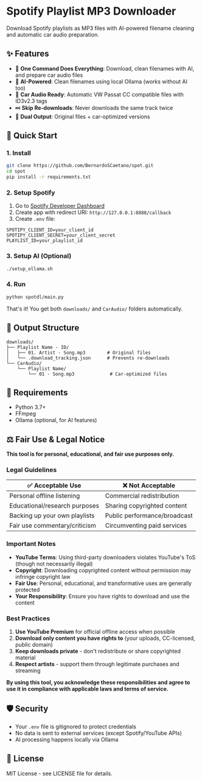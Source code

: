 # Spotify Playlist MP3 Downloader

Download Spotify playlists as MP3 files with AI-powered filename cleaning and automatic car audio preparation.

## ✨ Features

- 🎵 **One Command Does Everything**: Download, clean filenames with AI, and prepare car audio files
- 🤖 **AI-Powered**: Clean filenames using local Ollama (works without AI too)
- 🚗 **Car Audio Ready**: Automatic VW Passat CC compatible files with ID3v2.3 tags
- ⏭️ **Skip Re-downloads**: Never downloads the same track twice
- 📁 **Dual Output**: Original files + car-optimized versions

## 🚀 Quick Start

### 1. Install

```bash
git clone https://github.com/BernardoSCaetano/spot.git
cd spot
pip install -r requirements.txt
```

### 2. Setup Spotify

1. Go to [Spotify Developer Dashboard](https://developer.spotify.com/dashboard)
2. Create app with redirect URI: `http://127.0.0.1:8888/callback`
3. Create `.env` file:

```env
SPOTIPY_CLIENT_ID=your_client_id
SPOTIPY_CLIENT_SECRET=your_client_secret
PLAYLIST_ID=your_playlist_id
```

### 3. Setup AI (Optional)

```bash
./setup_ollama.sh
```

### 4. Run

```bash
python spotdl/main.py
```

That's it! You get both `downloads/` and `CarAudio/` folders automatically.

## 📁 Output Structure

```
downloads/
├── Playlist Name - ID/
│   ├── 01. Artist - Song.mp3        # Original files
│   └── .download_tracking.json      # Prevents re-downloads
└── CarAudio/
    └── Playlist Name/
        └── 01 - Song.mp3             # Car-optimized files
```

## 🎯 Requirements

- Python 3.7+
- FFmpeg
- Ollama (optional, for AI features)

## ⚖️ Fair Use & Legal Notice

**This tool is for personal, educational, and fair use purposes only.**

### Legal Guidelines

| ✅ **Acceptable Use**         | ❌ **Not Acceptable**        |
| ----------------------------- | ---------------------------- |
| Personal offline listening    | Commercial redistribution    |
| Educational/research purposes | Sharing copyrighted content  |
| Backing up your own playlists | Public performance/broadcast |
| Fair use commentary/criticism | Circumventing paid services  |

### Important Notes

- **YouTube Terms**: Using third-party downloaders violates YouTube's ToS (though not necessarily illegal)
- **Copyright**: Downloading copyrighted content without permission may infringe copyright law
- **Fair Use**: Personal, educational, and transformative uses are generally protected
- **Your Responsibility**: Ensure you have rights to download and use the content

### Best Practices

1. **Use YouTube Premium** for official offline access when possible
2. **Download only content you have rights to** (your uploads, CC-licensed, public domain)
3. **Keep downloads private** - don't redistribute or share copyrighted material
4. **Respect artists** - support them through legitimate purchases and streaming

**By using this tool, you acknowledge these responsibilities and agree to use it in compliance with applicable laws and terms of service.**

## 🛡️ Security

- Your `.env` file is gitignored to protect credentials
- No data is sent to external services (except Spotify/YouTube APIs)
- AI processing happens locally via Ollama

## 📄 License

MIT License - see LICENSE file for details.
